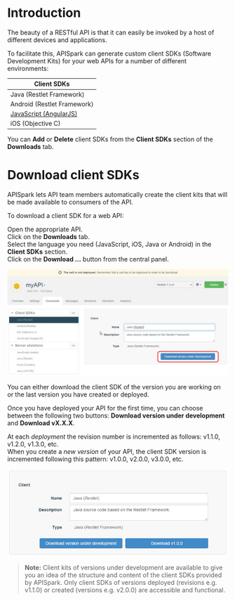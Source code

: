 
# Introduction

The beauty of a RESTful API is that it can easily be invoked by a host of different devices and applications.

To facilitate this, APISpark can generate custom client SDKs (Software Development Kits) for your web APIs for a number of different environments:


| Client SDKs |
| ------------- |
| Java (Restlet Framework) |
| Android (Restlet Framework) |
| [JavaScript (AngularJS)](/technical-resources/apispark/tutorials/angular-sdk) |
| iOS (Objective C) |




You can **Add** or **Delete** client SDKs from the **Client SDKs** section of the **Downloads** tab.

# Download client SDKs

APISpark lets API team members automatically create the client kits that will be made available to consumers of the API.

To download a client SDK for a web API:

Open the appropriate API.  
Click on the **Downloads** tab.  
Select the language you need (JavaScript, iOS, Java or Android) in the **Client SDKs** section.  
Click on the **Download ...** button from the central panel.  

![Download version under development](images/download-version-under-dev.jpg "Download version under development")

You can either download the client SDK of the version you are working on or the last version you have created or deployed.

Once you have deployed your API for the first time, you can choose between the following two buttons:
**Download version under development** and **Download vX.X.X**.

At each *deployment* the revision number is incremented as follows: v1.1.0, v1.2.0, v1.3.0, etc.  
When you create a *new version* of your API, the client SDK version is incremented following this pattern: v1.0.0, v2.0.0, v3.0.0, etc.

![Download buttons](images/two-download-buttons.jpg "Download buttons")

>**Note:** Client kits of versions under development are available to give you an idea of the structure and content of the client SDKs provided by APISpark. Only client SDKs of versions deployed (revisions e.g. v1.1.0) or created (versions e.g. v2.0.0) are accessible and functional.



<!--
JPL
https://drive.google.com/a/restlet.com/folderview?id=0BzxkJy8Z6iSAUnFYMDhQZGpBSDA&usp=sharing
# <a class="anchor" name="java-sdk"></a>Using Java (Restlet Framework) SDK

1) Download Java (Restlet Framework) DSK from **Downloads** tab.  

2) From Eclipse, **File** / **Import**  
**Existing Maven project** / **Next**  
select folder  
**Finish**  

3) In **AbstractClientResource.java**, paste code provided  
Insert your API credentials  
Execute class **Run as**/**Java application**  

4) Create new Java class (**New**/**class**)  
Call it *TestAPI.java*  
Select **Public static void...** checkbox  
Execute class **Run as**/**Java application**  

5) With your *TestAPI.java* file, you can perform GET, POST requests...
-->
